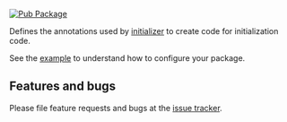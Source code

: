 <!-- 
This README describes the package. If you publish this package to pub.dev,
this README's contents appear on the landing page for your package.

For information about how to write a good package README, see the guide for
[writing package pages](https://dart.dev/guides/libraries/writing-package-pages). 

For general information about developing packages, see the Dart guide for
[creating packages](https://dart.dev/guides/libraries/create-library-packages)
and the Flutter guide for
[developing packages and plugins](https://flutter.dev/developing-packages). 
-->
[![Pub Package](https://img.shields.io/pub/v/initializer_annotation.svg)](https://pub.dev/packages/initializer_annotation)

Defines the annotations used by [initializer](https://pub.dev/packages/initializer) to create code for initialization code.

See the [example](https://github.com/Krysl/initializer.dart/tree/main/example) to understand how to configure your package.

## Features and bugs 

Please file feature requests and bugs at the [issue tracker](https://github.com/Krysl/initializer.dart/issues).